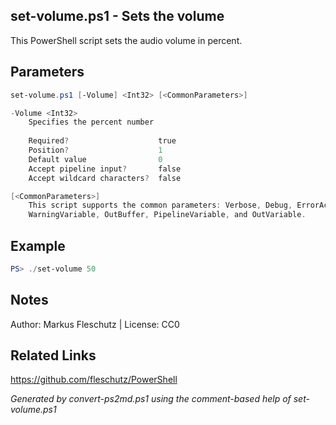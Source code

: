 ## set-volume.ps1 - Sets the volume

This PowerShell script sets the audio volume in percent.

## Parameters
```powershell
set-volume.ps1 [-Volume] <Int32> [<CommonParameters>]

-Volume <Int32>
    Specifies the percent number
    
    Required?                    true
    Position?                    1
    Default value                0
    Accept pipeline input?       false
    Accept wildcard characters?  false

[<CommonParameters>]
    This script supports the common parameters: Verbose, Debug, ErrorAction, ErrorVariable, WarningAction, 
    WarningVariable, OutBuffer, PipelineVariable, and OutVariable.
```

## Example
```powershell
PS> ./set-volume 50

```

## Notes
Author: Markus Fleschutz | License: CC0

## Related Links
https://github.com/fleschutz/PowerShell

*Generated by convert-ps2md.ps1 using the comment-based help of set-volume.ps1*
